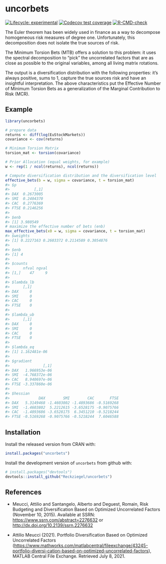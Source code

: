 
<!-- README.md is generated from README.Rmd. Please edit that file -->

# uncorbets

<!-- badges: start -->

[![Lifecycle:
experimental](https://img.shields.io/badge/lifecycle-experimental-orange.svg)](https://lifecycle.r-lib.org/articles/stages.html#experimental)
[![Codecov test
coverage](https://codecov.io/gh/Reckziegel/uncorbets/branch/main/graph/badge.svg)](https://codecov.io/gh/Reckziegel/uncorbets?branch=main)
[![R-CMD-check](https://github.com/Reckziegel/uncorbets/workflows/R-CMD-check/badge.svg)](https://github.com/Reckziegel/uncorbets/actions)

<!-- badges: end -->

The Euler theorem has been widely used in finance as a way to decompose
homogeneous risk measures of degree one. Unfortunately, this
decomposition does not isolate the true sources of risk.

The Minimum Torsion Bets (MTB) offers a solution to this problem: it
uses the spectral decomposition to “pick” the uncorrelated factors that
are as close as possible to the original variables, among all living
matrix rotations.

The output is a diversification distribution with the following
properties: it’s always positive, sums to 1, capture the true sources
risk and have an insightful interpretation. The above characteristics
put the Effective Number of Minimum Torsion Bets as a generalization of
the Marginal Contribution to Risk (MCR).

## Example

``` r
library(uncorbets)

# prepare data
returns <- diff(log(EuStockMarkets))
covariance <- cov(returns)

# Minimum Torsion Matrix
torsion_mat <- torsion(covariance)

# Prior Allocation (equal weights, for example)
w <- rep(1 / ncol(returns), ncol(returns))

# Compute diversification distribution and the diversification level
effective_bets(b = w, sigma = covariance, t = torsion_mat)
#> $p
#>           [,1]
#> DAX  0.2673005
#> SMI  0.2404370
#> CAC  0.2776369
#> FTSE 0.2146256
#> 
#> $enb
#> [1] 3.980549
# maximize the effective number of bets (enb)
max_effective_bets(x0 = w, sigma = covariance, t = torsion_mat)
#> $weights
#> [1] 0.2227163 0.2603372 0.2114589 0.3054876
#> 
#> $enb
#> [1] 4
#> 
#> $counts
#>      nfval ngval
#> [1,]    47     9
#> 
#> $lambda_lb
#>      [,1]
#> DAX     0
#> SMI     0
#> CAC     0
#> FTSE    0
#> 
#> $lambda_ub
#>      [,1]
#> DAX     0
#> SMI     0
#> CAC     0
#> FTSE    0
#> 
#> $lambda_eq
#> [1] 1.162481e-06
#> 
#> $gradient
#>               [,1]
#> DAX   1.966953e-06
#> SMI  -4.768372e-06
#> CAC   8.940697e-06
#> FTSE -3.337860e-06
#> 
#> $hessian
#>             DAX        SMI        CAC       FTSE
#> DAX   5.3149468 -1.4603802 -1.4893686 -0.5169268
#> SMI  -1.4603802  5.2212615 -3.6528175 -0.9075766
#> CAC  -1.4893686 -3.6528175  6.3451210 -0.5218244
#> FTSE -0.5169268 -0.9075766 -0.5218244  7.6046588
```

## Installation

Install the released version from CRAN with:

``` r
install.packages("uncorbets")
```

Install the development version of `uncorbets` from github with:

``` r
# install.packages("devtools")
devtools::install_github("Reckziegel/uncorbets")
```

## References

-   Meucci, Attilio and Santangelo, Alberto and Deguest, Romain, Risk
    Budgeting and Diversification Based on Optimized Uncorrelated
    Factors (November 10, 2015). Available at SSRN:
    <https://www.ssrn.com/abstract=2276632> or
    <http://dx.doi.org/10.2139/ssrn.2276632>

-   Attilio Meucci (2021). Portfolio Diversification Based on Optimized
    Uncorrelated Factors
    (<https://www.mathworks.com/matlabcentral/fileexchange/43245-portfolio-diversi-cation-based-on-optimized-uncorrelated-factors>),
    MATLAB Central File Exchange. Retrieved July 8, 2021.
